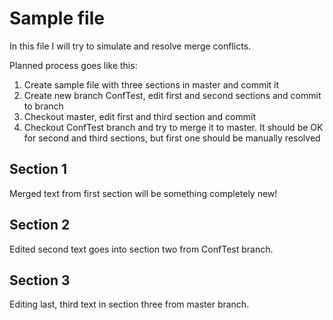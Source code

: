 # Sample file

In this file I will try to simulate and resolve merge conflicts.

Planned process goes like this:

1. Create sample file with three sections in master and commit it
1. Create new branch ConfTest, edit first and second sections and commit to branch
1. Checkout master, edit first and third section and commit
1. Checkout ConfTest branch and try to merge it to master. It should be OK for second and third sections, but first one should be manually resolved

## Section 1

Merged text from first section will be something completely new!

## Section 2

Edited second text goes into section two from ConfTest branch.

## Section 3

Editing last, third text in section three  from master branch.